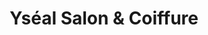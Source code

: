 ---
title: "Yséal Salon & Coiffure"
url: /paray-le-monial/yseal-salon-und-coiffure/
shop: Friseur
---